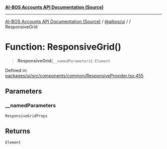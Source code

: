 [**AI-BOS Accounts API Documentation (Source)**](../../../README.md)

***

[AI-BOS Accounts API Documentation (Source)](../../../README.md) / [@aibos/ui](../README.md) / [](../README.md) / ResponsiveGrid

# Function: ResponsiveGrid()

> **ResponsiveGrid**(`__namedParameters`): `Element`

Defined in: [packages/ui/src/components/common/ResponsiveProvider.tsx:455](https://github.com/pohlai88/accounts/blob/48103fb36d28b2b9bfb33472b6de2f719773cde9/packages/ui/src/components/common/ResponsiveProvider.tsx#L455)

## Parameters

### \_\_namedParameters

`ResponsiveGridProps`

## Returns

`Element`
